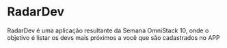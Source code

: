 # RadarDev

RadarDev é uma aplicação resultante da Semana OmniStack 10, onde o objetivo é listar os devs mais próximos a você que são cadastrados no APP 
